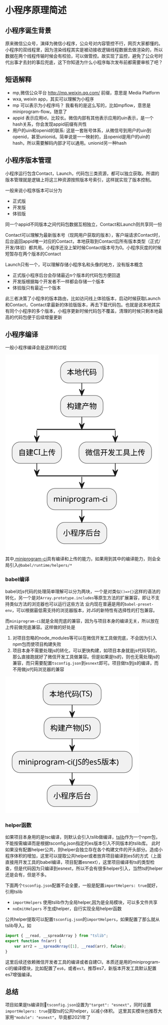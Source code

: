 # 小程序原理简述

## 小程序诞生背景
原来微信公众号，演绎为微信小程序，公众号对内容管控不行，网页大家都懂的。小程序的双线程里，因为渲染线程其实是被动接收逻辑线程数据去做渲染的，所以数据在两个线程传输时候会有校验，可以做管控。故实现了监控，避免了公众号时代出事才去封的事后兜底，这下你知道为什么小程序每次发布前都需要审核了吧？

## 短语解释

- mp,微信公众平台 http://mp.weixin.qq.com/ 前缀，意思是 Media Platform
- wxa, weixin app，其实可以理解为小程序
- mp 可以表示为小程序吗？ 我看有的是这么写的，比如mpflow，意思是miniprogram-flow。随意了
- appid 表示应用id，比较长。微信内部有其他表示应用的uin表示，是一个hash关系，你会发现appid前缀有共性
- 用户的uin和openid的联系: 这是一套账号体系，从微信号到用户的uin到openid，甚至unionid。简单说是一一映射的，且openid是用户的uin的hash，所以需要解码内部才可以通用。unionid另一种hash

## 小程序版本管理

小程序运行包含Contact，Launch，代码包三类资源，都可以独立获取。所谓的版本管理就是逻辑上将这三种资源按照版本号索引，这样就实现了版本控制。

一般来说小程序版本可以分为

- 正式版
- 开发版
- 体验版

同一个appid不同版本之间代码包数据互相独立，Contact和Launch则共享同一份

Contact可以理解为最新版本号（现网用户获取的版本），客户端请求Contact时，后台返回appid唯一对应的Contact，本地获取到Contact后所有版本类型（正式/开发/体验）都共用。小程序还没上架时候Contact版本号为0。小程序灰度的时候短暂存在两个版本的Contact

Launch只有一个，可以理解存储小程序名和头像的地方，没有版本概念

- 正式版小程序后台会存储最近n个版本的代码包方便回退
- 开发版根据每个开发者不一样都会存储一个版本
- 体验版只有最近一个版本

此三者决策了小程序的版本路由，比如访问线上体验版本，启动时候获取Launch和Contact，Contact拿最新的体验版版本，再去下载代码包。也就是说本地其实有同个小程序的多个版本，小程序更新时候代码包不覆盖，清理的时候只剩本地最高的代码包便于后续增量更新

## 小程序编译

一般小程序编译会是这样的过程

![](https://raw.githubusercontent.com/ManfredHu/manfredHu.github.io/master/images/mp/build.svg)

其中,[miniprogram-ci](https://www.npmjs.com/package/miniprogram-ci)具有编译和上传的能力，如果用到其中的编译能力，则会全局引入`@babel/runtime/helpers/*`

### babel编译
babel对js代码的处理简单理解可以分为两块，一个是对类似`()=>{}`这样的语法的转化，另一个是对`Array.prototype.includes`等原生方法的扩展兼容，即让不支持类似方法的浏览器也可以运行这些方法
业内现在普遍是用的`babel-preset-env`，可以根据最低需支持的浏览器版本，对JS的新特性有选择性的打包兼容。

而`miniprogram-ci`就是全局兜底的兼容，因为与项目本身的编译无关，所以放在上传前做兜底兼容。这样做的好处是

1. 对项目忽略的node_modules等可以在微信开发工具做兜底，不会因为引入npm包而使项目构建失败
2. 项目本身不需要处理js的转化，可以更快构建，如项目本身就是js代码写的，那么直接跑就好了微信开发工具做兼容。但是如果是ts的，则也无需处理js的兼容，而只需要配置`tsconfig.json`到`esnext`即可。项目做ts到js的编译，而不用做js代码浏览器的兼容

![](https://raw.githubusercontent.com/ManfredHu/manfredHu.github.io/master/images/mp/buidl2.svg)

### helper函数
如果项目本身用的是tsc编译，则默认会引入tslib做编译，[tslib](https://www.npmjs.com/package/tslib)作为一个npm包，不能按需编译而是根据tsconfig.json指定的es版本引入不同版本的tslib库。
此时如果没有配置helper公共，则helper会独立存在各个构建文件的开头部分。造成小程序体积的增加，这里可以提取公共helper或者放弃项目编译到es5的方式（上面直接用开发工具的babel编译，项目配置esnext），这里项目编译有ts的类型检查，但是代码因为只编译到esnext，所以不会有很多helper引入，当然ts的helper还是会有，但是不多。

下面两个`tsconfig.json`配置不会全要，一般是配置`importHelpers: true`就好，引用tslib
- `importHelpers` 使用tslib作为全局helper,因为是全局模块，可以多文件共享
- `noEmitHelpers` 不生成helper，自行实现全局helper函数

公共helper提取可以配置`tsconfig.json`的`importHelpers`，如果配置了那么就从tslib导入。如
```ts
import { __read, __spreadArray } from "tslib";
export function fn(arr) {
    var arr2 = __spreadArray([1], __read(arr), false);
}
```

这里后续还依赖微信开发者工具的编译或者自建CI，本质还是用的miniprogram-ci的编译模块，比如配置了`es6`，或者`es7`。推荐es7，新版本开发工具默认配置es7增强编译。


## 总结
项目如果是ts编译则`tsconfig.json`设置为`"target": "esnext"`，同时设置`importHelpers: true`提取ts的公共helper，以减小体积。
这里其实模块也推荐大家用`"module": "esnext"`，毕竟都2021年了


